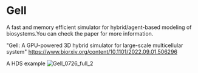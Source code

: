 # Gell
A fast and memory efficient simulator for hybrid/agent-based modeling of biosystems.You can check the paper for more information.

"Gell: A GPU-powered 3D hybrid simulator for large-scale multicellular system"
https://www.biorxiv.org/content/10.1101/2022.09.01.506296

A HDS example
![Gell_0726_full_2](https://user-images.githubusercontent.com/98802462/188084155-a7fc095d-54a4-42c1-be29-eb5e6a7422a5.png)


